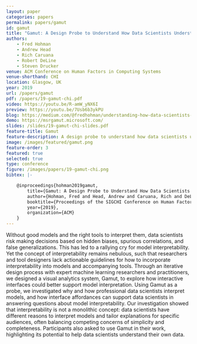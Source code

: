```yaml
---
layout: paper
categories: papers
permalink: papers/gamut
id: gamut
title: "Gamut: A Design Probe to Understand How Data Scientists Understand Machine Learning Models"
authors: 
    - Fred Hohman
    - Andrew Head
    - Rich Caruana
    - Robert DeLine
    - Steven Drucker
venue: ACM Conference on Human Factors in Computing Systems
venue-shorthand: CHI
location: Glasgow, UK
year: 2019
url: /papers/gamut
pdf: /papers/19-gamut-chi.pdf
video: https://youtu.be/R-amW_yNX6I
preview: https://youtu.be/7Usb6b3ykPU
blog: https://medium.com/@fredhohman/understanding-how-data-scientists-understand-machine-learning-models-5afe7bc2b270
demo: https://msrgamut.microsoft.com/
slides: /slides/19-gamut-chi-slides.pdf
feature-title: Gamut
feature-description: A design probe to understand how data scientists understand machine learning models
image: /images/featured/gamut.png
feature-order: 3
featured: true
selected: true
type: conference
figure: /images/papers/19-gamut-chi.png
bibtex: |-

    @inproceedings{hohman2019gamut,
        title={Gamut: A Design Probe to Understand How Data Scientists Understand Machine Learning Models},
        author={Hohman, Fred and Head, Andrew and Caruana, Rich and DeLine, Rob and Drucker, Steven M.},
        booktitle={Proceedings of the SIGCHI Conference on Human Factors in Computing Systems},
        year={2019},
        organization={ACM}
    }
---
```


Without good models and the right tools to interpret them, data scientists risk making decisions based on hidden biases, spurious correlations, and false generalizations.
This has led to a rallying cry for model interpretability.
Yet the concept of interpretability remains nebulous, such that researchers and tool designers lack actionable guidelines for how to incorporate interpretability into models and accompanying tools. 
Through an iterative design process with expert machine learning researchers and practitioners, we designed a visual analytics system, Gamut, to explore how interactive interfaces could better support model interpretation.
Using Gamut as a probe, we investigated why and how professional data scientists interpret models, and how interface affordances can support data scientists in answering questions about model interpretability.
Our investigation showed that interpretability is not a monolithic concept: data scientists have different reasons to interpret models and tailor explanations for specific audiences, often balancing competing concerns of simplicity and completeness.
Participants also asked to use Gamut in their work, highlighting its potential to help data scientists understand their own data.